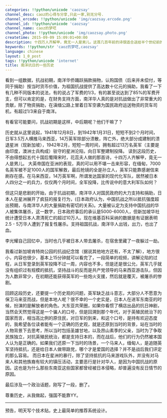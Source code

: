 ```yaml
---
categories: !!python/unicode 'caozsay'
channel_desc: caoz的心得与分享,只此一家,别无分号.
channel_ercode: !!python/unicode 'img/caozsay.ercode.png'
channel_id: !!python/unicode 'caozsay'
channel_name: caoz的梦呓
channel_photo: !!python/unicode 'img/caozsay.photo.png'
createtime: 2015-09-09 15:09:01+00:00
description: 十四万人齐解甲，竟无一人是男儿。这首几百年前的诗很适合送给半个世纪前的英军。
keywords: !!python/str 'caoz的梦呓,caozsay'
language: chinese
layout: 1_0_post
tags: !!python/unicode 'internet'
title: 南洋抗日的一些历史
---
```

<div class="rich_media_content" id="js_content">
<p>
         看到一组数据，抗战初期，南洋华侨踊跃捐款捐物，认购国债（后来并未偿付，等同于捐助）按当时货币价值，为祖国抗战提供了高达数十亿元的捐助，我看了一下有几种不同版本的说法，有的说占了军费的1/3，有的甚至说达到了85%的军费开支，但可以肯定的是，在财务支持方面，南洋华人真的是对抗战做出了非常重大的贡献，除了物资捐助，在滇缅公路上冒着日军空袭为国民政府运送物资的货车司机，有超过1/3来自于南洋。
        </p>
<p>
</p>
<p>
         有看官可能要问，抗战初期是这样，中后期呢？他们干嘛了？
        </p>
<p>
</p>
<p>
         历史就从这里说起，1941年12月8日，到1942年1月31日，短短不到2个月时间，日军3.5万人横推马来西亚，14万英军除部分溃散，阵亡外，绝大部分成建制的溃退星洲（现新加坡），1942年2月，短短一周时间，拥有超过13万名英军（主要是由印度，澳洲士兵构成）驻守的星洲沦陷，向日军整建制投降。 读到这段历史，不由得想起五代十国后蜀降宋时，花蕊夫人做的那首诗，十四万人齐解甲，竟无一人是男儿。 大英帝国在亚洲的表现，真的可以用不堪一击来形容，在缅甸，7000名英军被不足1000人的国军解救，最后抢镜的全是孙立人，英军只能靠感谢信来刷存在感。在马来西亚，14万英军啊，所谓发达国家的现代化军队，居然被日本人四分之一的兵力，仅仅两个月时间，全军投降，比传说中的意大利军队如何？
        </p>
<p>
</p>
<p>
         但这只是悲剧的开始，由于抗战初期，南洋华人对国民政府的大力支持和捐助，日本人在星洲展开了疯狂的报复行为，(日本政府认为，中国抗战之所以抵抗强度超出预期，与南洋华人的大量捐助有密切的关系)。大量被认定为支持中国抗战的华人被集体屠杀，这一数字，日本政府事后的承认是5000-6000人，但新加坡华社统计遭受日本人肃清死亡的超过10万人。现在维基百科采纳的数据是有证据表明 2.5 - 5万华人遭到了报复性屠杀。支持祖国抗战，南洋华人出钱，出力，也出了血。
        </p>
<p>
</p>
<p>
         李光耀自己回忆中，当时也几乎被日本人带去屠杀，在宿舍里藏了一夜躲过一劫。
        </p>
<p>
</p>
<p>
         我看过新加坡肯特岗公园的抗战纪念馆（据说其他地方还有，不太了解），地方很小，内容也很少，基本上15分钟就可以看完了，一段简单的视频，讲解沦陷的过程，从日军登录到英军投降不过一周，内容也不多，但是还是很公允，英军几乎就没有组织过有规模的抵抗，坚持战斗的反而是共产党领导的马来西亚游击队，但因为人数非常少，在初期还能获得英军的一些炮火支援，然后就是覆灭，被屠杀的惨剧。
        </p>
<p>
</p>
<p>
         回顾这段历史，还要提一个历史观的问题，英军缺乏战斗意志，大部分人不愿意为保卫马来亚而战，但是本地人呢？很不幸的一个史实是，日本人在进军东南亚的时候，扮演的是解放者的角色。大东亚共荣圈，如果你看惯了横店出品的抗日神剧，当然会天然觉得这是一个骗人的口号，但是回溯到那个年代，对于英殖民统治下的国家而言，相当高比例的原住民，对日军的到来，和这个口号，是持有欢迎态度的，我希望各位读者能有一个正确的历史观，就是还原到当时的背景，站在当时的人物背景下去思考，所以当时包括圣雄甘地，以及昂山素季的父亲，当时为了争取民族独立，对抗英殖民统治，都是支持日本的，而在战后，他们的行为仍然被本国人认为是正确的。如果我们还原一下当时的场景，一个马来人，缅甸人，是追随英军坚持抵抗，还是给日本人做带路党，哪个才是爱国的选择？并不是战后我们评定的那么容易。 而日本在星洲的暴行，除了坚持抵抗的马来游戏队外，并没有对马来人和其他族裔有较大的镇压活动，主要恶行是针对华人，是因为中国抗战的原因。这也是为什么那些东南亚这些国家都曾经被日本侵略，却普遍没有反日情节的原因。
        </p>
<p>
</p>
<p>
         最后涉及一个政治话题，刚写了一段，删了。
        </p>
<p>
</p>
<p>
         尊重历史，从我做起，强国不能靠YY。
        </p>
<p>
</p>
<hr/>
<p>
         预告，明天写个技术贴，史上最简单的推荐系统设计。
        </p>
</div>